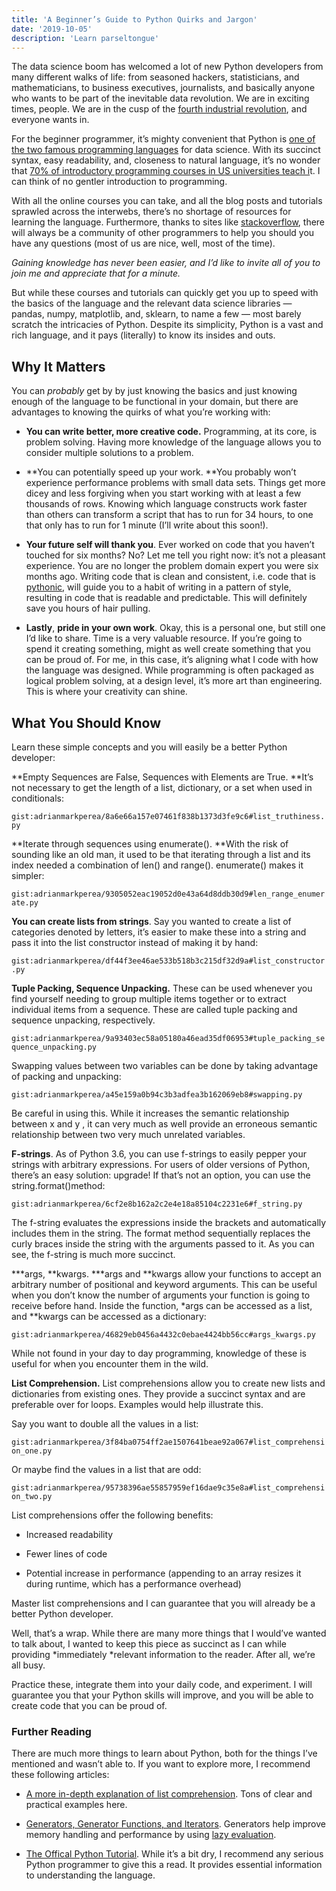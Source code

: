 ```yaml
---
title: 'A Beginner’s Guide to Python Quirks and Jargon'
date: '2019-10-05'
description: 'Learn parseltongue'
---
```

The data science boom has welcomed a lot of new Python developers from many different walks of life: from seasoned hackers, statisticians, and mathematicians, to business executives, journalists, and basically anyone who wants to be part of the inevitable data revolution. We are in exciting times, people. We are in the cusp of the [fourth industrial revolution](https://www.weforum.org/agenda/2016/01/the-fourth-industrial-revolution-what-it-means-and-how-to-respond/), and everyone wants in.

For the beginner programmer, it’s mighty convenient that Python is [one of the two famous programming languages](https://dzone.com/articles/r-or-python-data-scientists-delight) for data science. With its succinct syntax, easy readability, and, closeness to natural language, it’s no wonder that [70% of introductory programming courses in US universities teach i](https://www.techrepublic.com/article/fastest-growing-programming-language-pythons-popularity-is-still-climbing/)t. I can think of no gentler introduction to programming.

With all the online courses you can take, and all the blog posts and tutorials sprawled across the interwebs, there’s no shortage of resources for learning the language. Furthermore, thanks to sites like [stackoverflow](http://stackoverflow.com), there will always be a community of other programmers to help you should you have any questions (most of us are nice, well, most of the time).

*Gaining knowledge has never been easier, and I’d like to invite all of you to join me and appreciate that for a minute.*

But while these courses and tutorials can quickly get you up to speed with the basics of the language and the relevant data science libraries — pandas, numpy, matplotlib, and, sklearn, to name a few — most barely scratch the intricacies of Python. Despite its simplicity, Python is a vast and rich language, and it pays (literally) to know its insides and outs.

## Why It Matters

You can *probably* get by by just knowing the basics and just knowing enough of the language to be functional in your domain, but there are advantages to knowing the quirks of what you’re working with:

* **You can write better, more creative code.** Programming, at its core, is problem solving. Having more knowledge of the language allows you to consider multiple solutions to a problem.

* **You can potentially speed up your work. **You probably won’t experience performance problems with small data sets. Things get more dicey and less forgiving when you start working with at least a few thousands of rows. Knowing which language constructs work faster than others can transform a script that has to run for 34 hours, to one that only has to run for 1 minute (I’ll write about this soon!).

* **Your future self will thank you**. Ever worked on code that you haven’t touched for six months? No? Let me tell you right now: it’s not a pleasant experience. You are no longer the problem domain expert you were six months ago. Writing code that is clean and consistent, i.e. code that is [pythonic](https://hub.packtpub.com/write-python-code-or-pythonic-code/), will guide you to a habit of writing in a pattern of style, resulting in code that is readable and predictable. This will definitely save you hours of hair pulling.

* **Lastly**, **pride in your own work**. Okay, this is a personal one, but still one I’d like to share. Time is a very valuable resource. If you’re going to spend it creating something, might as well create something that you can be proud of. For me, in this case, it’s aligning what I code with how the language was designed. While programming is often packaged as logical problem solving, at a design level, it’s more art than engineering. This is where your creativity can shine.

## **What You Should Know**

Learn these simple concepts and you will easily be a better Python developer:

**Empty Sequences are False, Sequences with Elements are True. **It’s not necessary to get the length of a list, dictionary, or a set when used in conditionals:

`gist:adrianmarkperea/8a6e66a157e07461f838b1373d3fe9c6#list_truthiness.py`

**Iterate through sequences using enumerate(). **With the risk of sounding like an old man, it used to be that iterating through a list and its index needed a combination of len() and range(). enumerate() makes it simpler:

`gist:adrianmarkperea/9305052eac19052d0e43a64d8ddb30d9#len_range_enumerate.py`

**You can create lists from strings**. Say you wanted to create a list of categories denoted by letters, it’s easier to make these into a string and pass it into the list constructor instead of making it by hand:

`gist:adrianmarkperea/df44f3ee46ae533b518b3c215df32d9a#list_constructor.py`

**Tuple Packing, Sequence Unpacking.** These can be used whenever you find yourself needing to group multiple items together or to extract individual items from a sequence. These are called tuple packing and sequence unpacking, respectively.

`gist:adrianmarkperea/9a93403ec58a05180a46ead35df06953#tuple_packing_sequence_unpacking.py`

Swapping values between two variables can be done by taking advantage of packing and unpacking:

`gist:adrianmarkperea/a45e159a0b94c3b3adfea3b162069eb8#swapping.py`

Be careful in using this. While it increases the semantic relationship between x and y , it can very much as well provide an erroneous semantic relationship between two very much unrelated variables.

**F-strings**. As of Python 3.6, you can use f-strings to easily pepper your strings with arbitrary expressions. For users of older versions of Python, there’s an easy solution: upgrade! If that’s not an option, you can use the string.format()method:

`gist:adrianmarkperea/6cf2e8b162a2c2e4e18a85104c2231e6#f_string.py`

The f-string evaluates the expressions inside the brackets and automatically includes them in the string. The format method sequentially replaces the curly braces inside the string with the arguments passed to it. As you can see, the f-string is much more succinct.

***args, **kwargs. ***args and **kwargs allow your functions to accept an arbitrary number of positional and keyword arguments. This can be useful when you don’t know the number of arguments your function is going to receive before hand. Inside the function, *args can be accessed as a list, and **kwargs can be accessed as a dictionary:

`gist:adrianmarkperea/46829eb0456a4432c0ebae4424bb56cc#args_kwargs.py`

While not found in your day to day programming, knowledge of these is useful for when you encounter them in the wild.

**List Comprehension.** List comprehensions allow you to create new lists and dictionaries from existing ones. They provide a succinct syntax and are preferable over for loops. Examples would help illustrate this.

Say you want to double all the values in a list:

`gist:adrianmarkperea/3f84ba0754ff2ae1507641beae92a067#list_comprehension_one.py`

Or maybe find the values in a list that are odd:

`gist:adrianmarkperea/95738396ae55857959ef16dae9c35e8a#list_comprehension_two.py`

List comprehensions offer the following benefits:

* Increased readability

* Fewer lines of code

* Potential increase in performance (appending to an array resizes it during runtime, which has a performance overhead)

Master list comprehensions and I can guarantee that you will already be a better Python developer.

Well, that’s a wrap. While there are many more things that I would’ve wanted to talk about, I wanted to keep this piece as succinct as I can while providing *immediately *relevant information to the reader. After all, we’re all busy.

Practice these, integrate them into your daily code, and experiment. I will guarantee you that your Python skills will improve, and you will be able to create code that you can be proud of.

### Further Reading

There are much more things to learn about Python, both for the things I’ve mentioned and wasn’t able to. If you want to explore more, I recommend these following articles:

* [A more in-depth explanation of list comprehension](https://towardsdatascience.com/comprehending-the-concept-of-comprehensions-in-python-c9dafce5111). Tons of clear and practical examples here.

* [Generators, Generator Functions, and Iterators](https://towardsdatascience.com/python-pro-tip-use-itertools-generators-and-generator-expressions-1b84911c978). Generators help improve memory handling and performance by using [lazy evaluation](https://en.wikipedia.org/wiki/Lazy_evaluation).

* [The Offical Python Tutorial](https://docs.python.org/3/tutorial/index.html). While it’s a bit dry, I recommend any serious Python programmer to give this a read. It provides essential information to understanding the language.